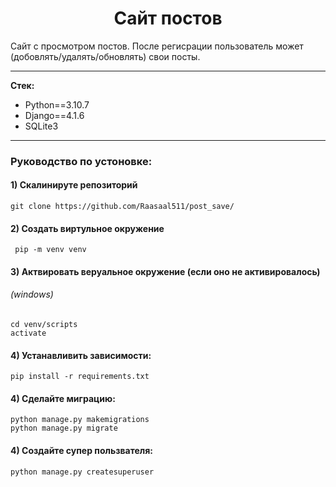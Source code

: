 <h1 align="center">Сайт постов</h1>

Сайт с просмотром постов. После регисрации пользователь может (добовлять/удалять/обновлять)
свои посты.

---

**Стек:**
- Python==3.10.7
- Django==4.1.6
- SQLite3
---
<h3>Руководство по устоновке:</h3>

#### 1) Скалинируте репозиторий
    git clone https://github.com/Raasaal511/post_save/

#### 2) Создать виртульное окружение
     pip -m venv venv

#### 3) Актвировать веруальное окружение (если оно не активировалось)
###### (windows)
    cd venv/scripts
    activate

#### 4) Устанавливить зависимости:
    pip install -r requirements.txt

#### 4) Сделайте миграцию:
    python manage.py makemigrations
    python manage.py migrate

#### 4) Создайте супер пользвателя:
    python manage.py createsuperuser
